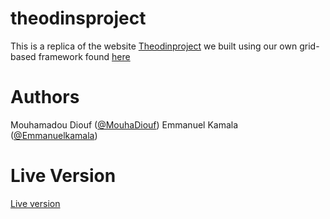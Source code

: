 # theodinsproject
This is a replica of the website  <a href="https://www.theodinproject.com/courses/html5-and-css3/lessons/design-your-own-grid-based-framework"> Theodinproject</a> we built using our own grid-based framework found <a href="https://github.com/emmanuelkamala/grid-framework/tree/development">here</a>  
# Authors
Mouhamadou Diouf (<a href="https://github.com/MouhaDiouf" target="_blank">@MouhaDiouf</a>) 
Emmanuel Kamala  (<a href="https://github.com/emmanuelkamala/" target="_blank">@Emmanuelkamala</a>)
# Live Version
<a href="https://rawcdn.githack.com/MouhaDiouf/theodinsproject/c862b18839e1025427b6c8e12344d227d3d214c4/index.html" href="_target">Live version</a>
